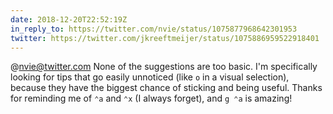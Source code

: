 ```yaml
---
date: 2018-12-20T22:52:19Z
in_reply_to: https://twitter.com/nvie/status/1075877968642301953
twitter: https://twitter.com/jkreeftmeijer/status/1075886959522918401
---
```

@nvie@twitter.com None of the suggestions are too basic. I'm specifically looking for tips that go easily unnoticed (like `o` in a visual selection), because they have the biggest chance of sticking and being useful. Thanks for reminding me of `⌃a` and `⌃x` (I always forget), and `g ⌃a` is amazing!
